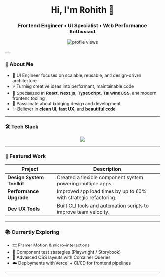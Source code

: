 <h1 align="center">Hi, I'm Rohith 👋</h1>
<h3 align="center">Frontend Engineer • UI Specialist • Web Performance Enthusiast</h3>

<p align="center">
  <img src="https://komarev.com/ghpvc/?username=yourusername&label=Profile%20views&color=0e75b6&style=flat" alt="profile views" />
</p>
---

### 🧠 About Me

- 🧱 UI Engineer focused on scalable, reusable, and design-driven architecture  
- ⚡ Turning creative ideas into performant, maintainable code  
- 🎯 Specialized in **React**, **Next.js**, **TypeScript**, **TailwindCSS**, and modern frontend tooling  
- 🧩 Passionate about bridging design and development  
- ✨ Believer in **clean UI**, **fast UX**, and **beautiful code**

---

### 🛠️ Tech Stack

<p align="center">
  <img src="https://skillicons.dev/icons?i=html,css,js,ts,react,nextjs,redux,tailwind,webpack,vite,figma,vscode,jest,storybook" />
</p>

---

### 🚀 Featured Work

| Project | Description |
|--------|-------------|
| **Design System Toolkit** | Created a flexible component system powering multiple apps. |
| **Performance Upgrade** | Improved app load times by up to 60% with strategic refactoring. |
| **Dev UX Tools** | Built CLI tools and automation scripts to improve team velocity. |

---

### 📚 Currently Exploring

- 🎞️ Framer Motion & micro-interactions  
- 🧪 Component test strategies (Playwright / Storybook)  
- 📐 Advanced CSS layouts with Container Queries  
- ☁️ Deployments with Vercel + CI/CD for frontend pipelines

---


</p>
